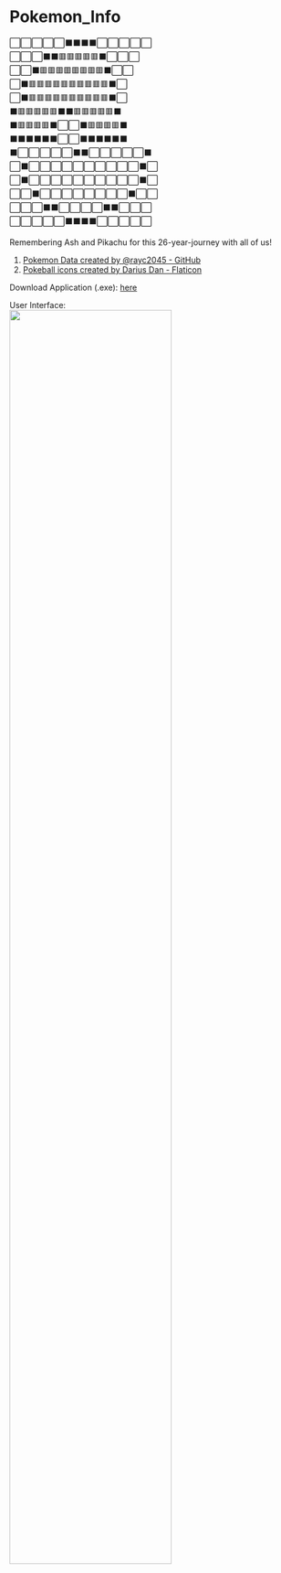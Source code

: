 # Pokemon_Info
⬜⬜⬜⬜⬜⬛⬛⬛⬛⬜⬜⬜⬜⬜<br>
⬜⬜⬜⬛⬛🟥🟥🟥🟥🟥⬛⬜⬜⬜<br>
⬜⬜⬛🟥🟥🟥🟥🟥🟥🟥🟥⬛⬜⬜<br>
⬜⬛🟥🟥🟥🟥🟥🟥🟥🟥🟥🟥⬛⬜<br>
⬜⬛🟥🟥🟥🟥🟥🟥🟥🟥🟥🟥⬛⬜<br>
⬛🟥🟥🟥🟥🟥⬛⬛🟥🟥🟥🟥🟥⬛<br>
⬛🟥🟥🟥🟥⬛⬜⬜⬛🟥🟥🟥🟥⬛<br>
⬛⬛⬛⬛⬛⬛⬜⬜⬛⬛⬛⬛⬛⬛<br>
⬛⬜⬜⬜⬜⬜⬛⬛⬜⬜⬜⬜⬜⬛<br>
⬜⬛⬜⬜⬜⬜⬜⬜⬜⬜⬜⬜⬛⬜<br>
⬜⬛⬜⬜⬜⬜⬜⬜⬜⬜⬜⬜⬛⬜<br>
⬜⬜⬛⬜⬜⬜⬜⬜⬜⬜⬜⬛⬜⬜<br>
⬜⬜⬜⬛⬛⬜⬜⬜⬜⬛⬛⬜⬜⬜<br>
⬜⬜⬜⬜⬜⬛⬛⬛⬛⬜⬜⬜⬜⬜<br>

Remembering Ash and Pikachu for this 26-year-journey with all of us!


1. <a href="https://github.com/rayc2045/pokedex" title="Pokémon Data Source">Pokemon Data created by @rayc2045 - GitHub</a>
2. <a href="https://www.flaticon.com/free-icons/pokeball" title="pokeball icons">Pokeball icons created by Darius Dan - Flaticon</a>

Download Application (.exe): [here](https://github.com/LeBronWilly/Pokemon_Info/releases)

User Interface: <br>
<img src="https://user-images.githubusercontent.com/38752414/229268255-b62a2457-5f8e-41e8-973e-83a5e55651bd.jpg" width=75% height=75%>
